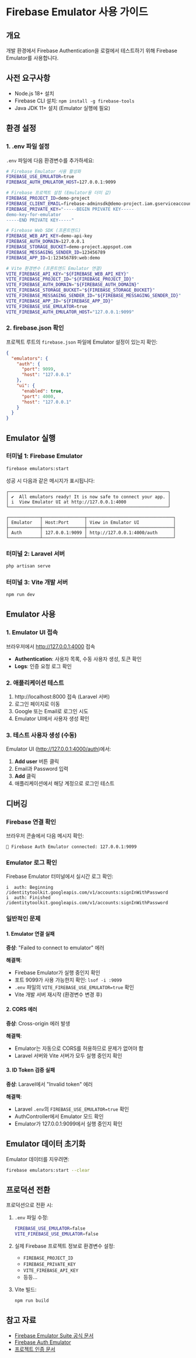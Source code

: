 # Firebase Emulator 사용 가이드

## 개요

개발 환경에서 Firebase Authentication을 로컬에서 테스트하기 위해 Firebase Emulator를 사용합니다.

## 사전 요구사항

- Node.js 18+ 설치
- Firebase CLI 설치: `npm install -g firebase-tools`
- Java JDK 11+ 설치 (Emulator 실행에 필요)

## 환경 설정

### 1. .env 파일 설정

`.env` 파일에 다음 환경변수를 추가하세요:

```bash
# Firebase Emulator 사용 활성화
FIREBASE_USE_EMULATOR=true
FIREBASE_AUTH_EMULATOR_HOST=127.0.0.1:9099

# Firebase 프로젝트 설정 (Emulator용 더미 값)
FIREBASE_PROJECT_ID=demo-project
FIREBASE_CLIENT_EMAIL=firebase-adminsdk@demo-project.iam.gserviceaccount.com
FIREBASE_PRIVATE_KEY="-----BEGIN PRIVATE KEY-----
demo-key-for-emulator
-----END PRIVATE KEY-----"

# Firebase Web SDK (프론트엔드)
FIREBASE_WEB_API_KEY=demo-api-key
FIREBASE_AUTH_DOMAIN=127.0.0.1
FIREBASE_STORAGE_BUCKET=demo-project.appspot.com
FIREBASE_MESSAGING_SENDER_ID=123456789
FIREBASE_APP_ID=1:123456789:web:demo

# Vite 환경변수 (프론트엔드 Emulator 연결)
VITE_FIREBASE_API_KEY="${FIREBASE_WEB_API_KEY}"
VITE_FIREBASE_PROJECT_ID="${FIREBASE_PROJECT_ID}"
VITE_FIREBASE_AUTH_DOMAIN="${FIREBASE_AUTH_DOMAIN}"
VITE_FIREBASE_STORAGE_BUCKET="${FIREBASE_STORAGE_BUCKET}"
VITE_FIREBASE_MESSAGING_SENDER_ID="${FIREBASE_MESSAGING_SENDER_ID}"
VITE_FIREBASE_APP_ID="${FIREBASE_APP_ID}"
VITE_FIREBASE_USE_EMULATOR=true
VITE_FIREBASE_AUTH_EMULATOR_HOST="127.0.0.1:9099"
```

### 2. firebase.json 확인

프로젝트 루트의 `firebase.json` 파일에 Emulator 설정이 있는지 확인:

```json
{
  "emulators": {
    "auth": {
      "port": 9099,
      "host": "127.0.0.1"
    },
    "ui": {
      "enabled": true,
      "port": 4000,
      "host": "127.0.0.1"
    }
  }
}
```

## Emulator 실행

### 터미널 1: Firebase Emulator

```bash
firebase emulators:start
```

성공 시 다음과 같은 메시지가 표시됩니다:

```
┌─────────────────────────────────────────────────────────────┐
│ ✔  All emulators ready! It is now safe to connect your app. │
│ i  View Emulator UI at http://127.0.0.1:4000                │
└─────────────────────────────────────────────────────────────┘

┌────────────┬────────────────┬─────────────────────────────────┐
│ Emulator   │ Host:Port      │ View in Emulator UI             │
├────────────┼────────────────┼─────────────────────────────────┤
│ Auth       │ 127.0.0.1:9099 │ http://127.0.0.1:4000/auth      │
└────────────┴────────────────┴─────────────────────────────────┘
```

### 터미널 2: Laravel 서버

```bash
php artisan serve
```

### 터미널 3: Vite 개발 서버

```bash
npm run dev
```

## Emulator 사용

### 1. Emulator UI 접속

브라우저에서 http://127.0.0.1:4000 접속

- **Authentication**: 사용자 목록, 수동 사용자 생성, 토큰 확인
- **Logs**: 인증 요청 로그 확인

### 2. 애플리케이션 테스트

1. http://localhost:8000 접속 (Laravel 서버)
2. 로그인 페이지로 이동
3. Google 또는 Email로 로그인 시도
4. Emulator UI에서 사용자 생성 확인

### 3. 테스트 사용자 생성 (수동)

Emulator UI (http://127.0.0.1:4000/auth)에서:

1. **Add user** 버튼 클릭
2. Email과 Password 입력
3. **Add** 클릭
4. 애플리케이션에서 해당 계정으로 로그인 테스트

## 디버깅

### Firebase 연결 확인

브라우저 콘솔에서 다음 메시지 확인:

```
🔧 Firebase Auth Emulator connected: 127.0.0.1:9099
```

### Emulator 로그 확인

Firebase Emulator 터미널에서 실시간 로그 확인:

```
i  auth: Beginning /identitytoolkit.googleapis.com/v1/accounts:signInWithPassword
i  auth: Finished /identitytoolkit.googleapis.com/v1/accounts:signInWithPassword
```

### 일반적인 문제

#### 1. Emulator 연결 실패

**증상**: "Failed to connect to emulator" 에러

**해결책**:
- Firebase Emulator가 실행 중인지 확인
- 포트 9099가 사용 가능한지 확인: `lsof -i :9099`
- `.env` 파일의 `VITE_FIREBASE_USE_EMULATOR=true` 확인
- Vite 개발 서버 재시작 (환경변수 변경 후)

#### 2. CORS 에러

**증상**: Cross-origin 에러 발생

**해결책**:
- Emulator는 자동으로 CORS를 허용하므로 문제가 없어야 함
- Laravel 서버와 Vite 서버가 모두 실행 중인지 확인

#### 3. ID Token 검증 실패

**증상**: Laravel에서 "Invalid token" 에러

**해결책**:
- Laravel `.env`의 `FIREBASE_USE_EMULATOR=true` 확인
- AuthController에서 Emulator 모드 확인
- Emulator가 127.0.0.1:9099에서 실행 중인지 확인

## Emulator 데이터 초기화

Emulator 데이터를 지우려면:

```bash
firebase emulators:start --clear
```

## 프로덕션 전환

프로덕션으로 전환 시:

1. `.env` 파일 수정:
   ```bash
   FIREBASE_USE_EMULATOR=false
   VITE_FIREBASE_USE_EMULATOR=false
   ```

2. 실제 Firebase 프로젝트 정보로 환경변수 설정:
   - `FIREBASE_PROJECT_ID`
   - `FIREBASE_PRIVATE_KEY`
   - `VITE_FIREBASE_API_KEY`
   - 등등...

3. Vite 빌드:
   ```bash
   npm run build
   ```

## 참고 자료

- [Firebase Emulator Suite 공식 문서](https://firebase.google.com/docs/emulator-suite)
- [Firebase Auth Emulator](https://firebase.google.com/docs/emulator-suite/connect_auth)
- [프로젝트 인증 문서](../auth.md)
